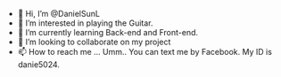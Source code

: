 - 👋 Hi, I’m @DanielSunL
- 👀 I’m interested in playing the Guitar.
- 🌱 I’m currently learning Back-end and Front-end.
- 💞️ I’m looking to collaborate on my project
- 📫 How to reach me ... Umm.. You can text me by Facebook. My ID is danie5024.

<!---
DanielSunL/DanielSunL is a ✨ special ✨ repository because its `README.md` (this file) appears on your GitHub profile.
You can click the Preview link to take a look at your changes.
--->
